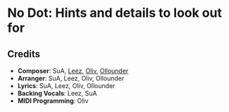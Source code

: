 # No Dot: Hints and details to look out for

## Credits

* **Composer**: SuA, [Leez](https://www.discogs.com/artist/6450670-Leez-2), [Oliv](https://www.discogs.com/artist/11137955-Oliv-14), [Ollounder](https://www.discogs.com/artist/6450665-Ollounder)
* **Arranger**: SuA, Leez, Oliv, Ollounder
* **Lyrics**: SuA, Leez, Oliv, Ollounder
* **Backing Vocals**: Leez, SuA
* **MIDI Programming**: Oliv
